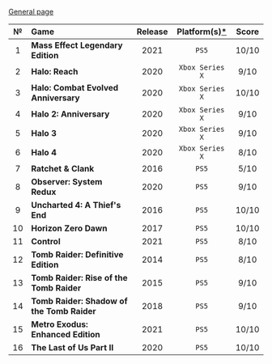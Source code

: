 [General page](../../)

|№|Game|Release|Platform(s)[*](# "What I played on")|Score|
|:---:|:---|:---:|:---:|:---:|
|1|**Mass Effect Legendary Edition**|2021|`PS5`|10/10|
|2|**Halo: Reach**|2020|`Xbox Series X`|9/10|
|3|**Halo: Combat Evolved Anniversary**|2020|`Xbox Series X`|10/10|
|4|**Halo 2: Anniversary**|2020|`Xbox Series X`|9/10|
|5|**Halo 3**|2020|`Xbox Series X`|9/10|
|6|**Halo 4**|2020|`Xbox Series X`|8/10|
|7|**Ratchet & Clank**|2016|`PS5`|5/10|
|8|**Observer: System Redux**|2020|`PS5`|9/10|
|9|**Uncharted 4: A Thief's End**|2016|`PS5`|10/10|
|10|**Horizon Zero Dawn**|2017|`PS5`|10/10|
|11|**Control**|2021|`PS5`|8/10|
|12|**Tomb Raider: Definitive Edition**|2014|`PS5`|8/10|
|13|**Tomb Raider: Rise of the Tomb Raider**|2015|`PS5`|9/10|
|14|**Tomb Raider: Shadow of the Tomb Raider**|2018|`PS5`|9/10|
|15|**Metro Exodus: Enhanced Edition**|2021|`PS5`|10/10|
|16|**The Last of Us Part II**|2020|`PS5`|10/10|
